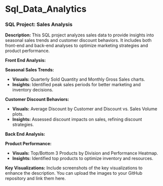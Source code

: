 # Sql_Data_Analytics
### SQL Project: Sales Analysis

**Description:**
This SQL project analyzes sales data to provide insights into seasonal sales trends and customer discount behaviors. It includes both front-end and back-end analyses to optimize marketing strategies and product performance.

**Front End Analysis:**

**Seasonal Sales Trends:**
- **Visuals:** Quarterly Sold Quantity and Monthly Gross Sales charts.
- **Insights:** Identified peak sales periods for better marketing and inventory decisions.

**Customer Discount Behaviors:**
- **Visuals:** Average Discount by Customer and Discount vs. Sales Volume plots.
- **Insights:** Assessed discount impacts on sales, refining discount strategies.

**Back End Analysis:**

**Product Performance:**
- **Visuals:** Top/Bottom 3 Products by Division and Performance Heatmap.
- **Insights:** Identified top products to optimize inventory and resources.

**Key Visualizations:**
Include screenshots of the key visualizations to enhance the description. You can upload the images to your GitHub repository and link them here.
